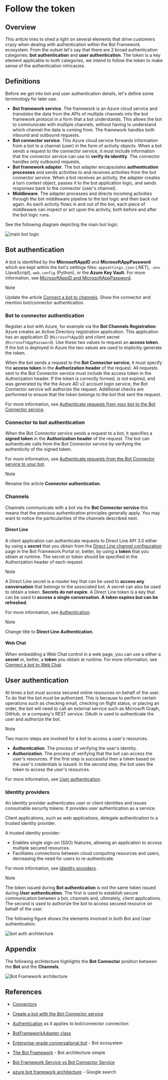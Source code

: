 # Follow the token

## Overview

This article tries to shed a light on several elements that drive customers crazy when dealing with authentication within the Bot Framework ecosystem.
From the outset let's say that there are 2 broad authentication categories:
**bot authentication** and **user authentication**.
The token is a key element applicable to both categories, we intend to follow the token to make sense of the authentication intricacies.

## Definitions

Before we get into bot and user authentication details, let's define some terminology for later use.

- **Bot framework service**. The framework is an Azure cloud service and *translates* the data from the APIs of multiple channels into the bot framework protocol in a form that a bot understands. This allows the bot to communicate with multiple channels, without having to understand which channel the data is coming from. The framework handles both inbound and outbound requests.
- **Bot connector service**. This Azure cloud service forwards information from a bot to a channel (user) in the form of activity objects. When a bot sends a request to the connector service, it must include information that the connector service can use to **verify its identity**. The connector handles only outbound requests.
- **Bot framework adapter**. The bot adapter encapsulates **authentication processes** and sends activities to and receives activities from the bot connector service. When a bot receives an activity, the adapter creates a turn context object, passes it to the bot application logic, and sends responses back to the connector (user's channel).
- **Middleware**. The adapter processes and directs incoming activities through the bot middleware pipeline to the bot logic and then back out again. As each activity flows in and out of the bot, each piece of middleware can inspect or act upon the activity, both before and after the bot logic runs.

See the following diagram depicting the main bot logic.

![main bot logic](../../Media/Authentication/main-bot-logic.png)


## Bot authentication

A bot is identified by the **MicrosoftAppID** and **MicrosoftAppPassword** which are kept within the bot's settings files: `appsettings.json` (.NET), `.env` (JavaScript), `web.config` (Python), or the **Azure Key Vault**. For more information, see [MicrosoftAppID and MicrosoftAppPassword](https://docs.microsoft.com/azure/bot-service/bot-service-manage-overview?view=azure-bot-service-4.0#microsoftappid-and-microsoftapppassword).

> [!NOTE]
> Update the article [Connect a bot to channels](https://docs.microsoft.com/azure/bot-service/bot-service-manage-channels?view=azure-bot-service-4.0). Show the connector and mention bot/connector authentication.

### Bot to connector authentication

Register a bot with Azure, for example via the **Bot Channels Registration**. Azure creates an Active Directory registration application. This application has an application ID (`MicrosoftAppID`) and client secret (`MicrosoftAppPassword`). Use these two values to request an **access token**. If the bot is deployed in Azure the two values are used to implicitly generate the token.

When the bot sends a request to the **Bot Connector service**, it must specify the **access token** in the **Authorization header** of the request.
All requests sent to the Bot Connector service must include the access token in the Authorization header. If the token is correctly formed, is not expired, and was generated by the the Azure AD v2 account login service, the Bot Connector service will authorize the request. Additional checks are performed to ensure that the token belongs to the bot that sent the request.

For more information, see [Authenticate requests from your bot to the Bot Connector service](https://docs.microsoft.com/en-us/azure/bot-service/rest-api/bot-framework-rest-connector-authentication?view=azure-bot-service-4.0#bot-to-connector).

### Connector to bot authentication

When the Bot Connector service sends a request to a bot, it specifies a **signed token** in the **Authorization header** of the request. The bot can authenticate calls from the Bot Connector service by verifying the authenticity of the signed token.

For more information, see [Authenticate requests from the Bot Connector service to your bot](https://docs.microsoft.com/en-us/azure/bot-service/rest-api/bot-framework-rest-connector-authentication?view=azure-bot-service-4.0#connector-to-bot).

> [!NOTE]
> Rename the article **Connector authentication**.

### Channels

Channels communicate with a bot via the **Bot Connector service** this means that the previous authentication principles generally apply. You may want to notice the particularities of the channels described next.

#### Direct Line

A client application can authenticate requests to Direct Line API 3.0 either by using a **secret** that you obtain from the [Direct Line channel configuration](https://docs.microsoft.com/en-us/azure/bot-service/bot-service-channel-connect-directline?view=azure-bot-service-4.0) page in the Bot Framework Portal or, better, by using a **token** that you obtain at runtime. The secret or token should be specified in the Authorization header of each request.

> [!NOTE]
> A Direct Line secret is a master key that can be used to **access any conversation** that belongs to the associated bot. A secret can also be used to obtain a token. **Secrets do not expire**.
> A Direct Line token is a key that can be used to **access a single conversation**. **A token expires but can be refreshed**.

For more information, see [Authentication](https://docs.microsoft.com/en-us/azure/bot-service/rest-api/bot-framework-rest-direct-line-3-0-authentication?view=azure-bot-service-4.0).

> [!NOTE]
> Change title to **Direct Line Authentication**.


#### Web Chat

When embedding a Web Chat control in a web page, you can use a either a **secret** or, better, a **token** you obtain at runtime.
For more information, see [Connect a bot to Web Chat](https://docs.microsoft.com/en-us/azure/bot-service/bot-service-channel-connect-webchat?view=azure-bot-service-4.0).


## User authentication

At times a bot must access secured online resources on behalf of the user. To do that the bot must be authorized. This is because to perform certain operations such as checking email, checking on flight status, or placing an order, the bot will need to call an external service such as Microsoft Graph, GitHub, or a company's REST service. OAuth is used to authenticate the user and authorize the bot.

> [!NOTE]
> Two macro-steps are involved for a bot to access a user's resources.
>
> - **Authentication**. The process of verifying the user's identity.
> - **Authorization**. The process of verifying that the bot can access the user's resources.
> If the first step is successful then a token based on the user's credentials is issued. In the second step, the bot uses the token to access the user's resources.

For more information, see [User authentication](https://docs.microsoft.com/en-us/azure/bot-service/bot-builder-concept-authentication?view=azure-bot-service-4.0).


### Identity providers

An identity provider authenticates user or client identities and issues consumable security tokens. It provides user authentication as a service.

Client applications, such as web applications, delegate authentication to a trusted identity provider.

A trusted identity provider:

- Enables single sign-on (SSO) features, allowing an application to access multiple secured resources.
- Facilitates connections between cloud computing resources and users, decreasing the need for users to re-authenticate.

For more information, see [Identity providers](https://docs.microsoft.com/en-us/azure/bot-service/bot-builder-concept-identity-providers?view=azure-bot-service-4.0&tabs=adv1%2Cga2).


> [!NOTE]
> The token issued during **Bot authentication** is not the same token issued during **User authentication**. The first is used to establish secure communication between a bot, channels and, ultimately, client applications. The second is used to authorize the bot to access secured resource on behalf of the user.

The following figure shows the elements involved in both Bot and User authentication.

![bot auth architecture](../../Media/Authentication/bot-auth-architecture.PNG)

## Appendix

The following architecture highlights the **Bot Connector** position between the **Bot** and the **Channels**.

![Bot Framework architecture](../../Media/Authentication/bot-framework-architecture-simple.PNG)


## References

- [Connectors](https://docs.microsoft.com/en-us/connectors/connectors)
- [Create a bot with the Bot Connector service](https://docs.microsoft.com/en-us/azure/bot-service/rest-api/bot-framework-rest-connector-quickstart?view=azure-bot-service-4.0)
- [Authentication](https://docs.microsoft.com/en-us/azure/bot-service/rest-api/bot-framework-rest-connector-authentication?view=azure-bot-service-4.0) as it applies to bot/connector connection
- [BotFrameworkAdapter class](https://docs.microsoft.com/en-us/javascript/api/botbuilder/botframeworkadapter?view=botbuilder-ts-latest)

- [Enterprise-grade conversational bot](https://docs.microsoft.com/azure/architecture/reference-architectures/ai/conversational-bot) - Bot ecosystem
- [The Bot Framework](https://www.ais.com/the-bot-framework/) - Bot architecture simple
- [Bot Framework Service vs Bot Connector Service](https://stackoverflow.com/questions/59984775/bot-framework-service-vs-bot-connector-service)
- [azure bot framework architecture](https://www.google.com/search?rlz=1C1CHBF_enUS858US858&sxsrf=ALeKk02L17FDl9D6GVx2BwVes4VPYdZ5Iw:1599328888923&source=univ&tbm=isch&q=azure+bot+framework+architecture&sa=X&ved=2ahUKEwj09bWyzNLrAhWpIjQIHamNAYgQsAR6BAgKEAE&biw=1920&bih=937#imgrc=N3d6QINPtzp4QM) - Google search